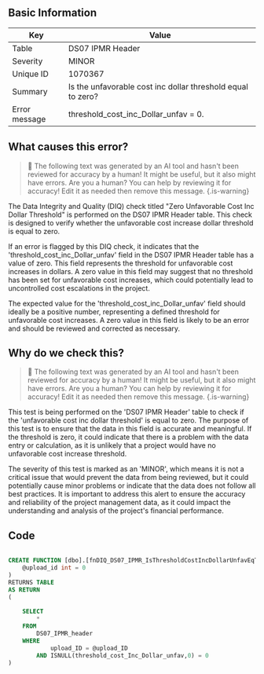 ## Basic Information
| Key         | Value          |
|-------------|----------------|
| Table       | DS07 IPMR Header |
| Severity    | MINOR |
| Unique ID   | 1070367   |
| Summary     | Is the unfavorable cost inc dollar threshold equal to zero? |
| Error message | threshold_cost_inc_Dollar_unfav = 0. |

## What causes this error?

> :robot: The following text was generated by an AI tool and hasn't been reviewed for accuracy by a human! It might be useful, but it also might have errors. Are you a human? You can help by reviewing it for accuracy! Edit it as needed then remove this message.
{.is-warning}

The Data Integrity and Quality (DIQ) check titled "Zero Unfavorable Cost Inc Dollar Threshold" is performed on the DS07 IPMR Header table. This check is designed to verify whether the unfavorable cost increase dollar threshold is equal to zero.

If an error is flagged by this DIQ check, it indicates that the 'threshold_cost_inc_Dollar_unfav' field in the DS07 IPMR Header table has a value of zero. This field represents the threshold for unfavorable cost increases in dollars. A zero value in this field may suggest that no threshold has been set for unfavorable cost increases, which could potentially lead to uncontrolled cost escalations in the project.

The expected value for the 'threshold_cost_inc_Dollar_unfav' field should ideally be a positive number, representing a defined threshold for unfavorable cost increases. A zero value in this field is likely to be an error and should be reviewed and corrected as necessary.
## Why do we check this?

> :robot: The following text was generated by an AI tool and hasn't been reviewed for accuracy by a human! It might be useful, but it also might have errors. Are you a human? You can help by reviewing it for accuracy! Edit it as needed then remove this message.
{.is-warning}

This test is being performed on the 'DS07 IPMR Header' table to check if the 'unfavorable cost inc dollar threshold' is equal to zero. The purpose of this test is to ensure that the data in this field is accurate and meaningful. If the threshold is zero, it could indicate that there is a problem with the data entry or calculation, as it is unlikely that a project would have no unfavorable cost increase threshold.

The severity of this test is marked as an 'MINOR', which means it is not a critical issue that would prevent the data from being reviewed, but it could potentially cause minor problems or indicate that the data does not follow all best practices. It is important to address this alert to ensure the accuracy and reliability of the project management data, as it could impact the understanding and analysis of the project's financial performance.
## Code

```sql

CREATE FUNCTION [dbo].[fnDIQ_DS07_IPMR_IsThresholdCostIncDollarUnfavEqToZero] (
	@upload_id int = 0
)
RETURNS TABLE
AS RETURN
(
	
	SELECT 
		*
	FROM
		DS07_IPMR_header
	WHERE
			upload_ID = @upload_ID
		AND ISNULL(threshold_cost_Inc_Dollar_unfav,0) = 0
)
```
